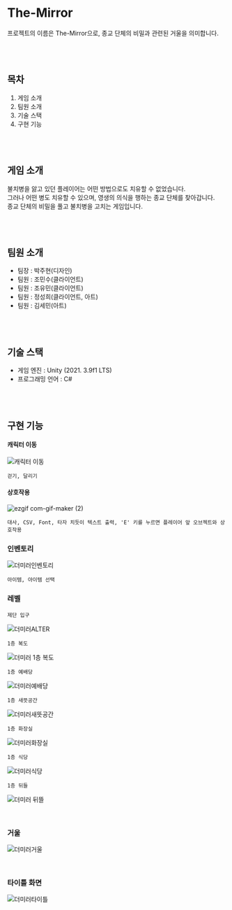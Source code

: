 # The-Mirror
  프로젝트의 이름은 The-Mirror으로, 종교 단체의 비밀과 관련된 거울을 의미합니다.
  <br/><br/><br/><br/>

## 목차
  1. 게임 소개
  2. 팀원 소개
  3. 기술 스택
  4. 구현 기능
  <br/><br/><br/><br/>
  
## 게임 소개
  불치병을 앓고 있던 플레이어는 어떤 방법으로도 치유할 수 없었습니다. <br/>
  그러나 어떤 병도 치유할 수 있으며, 영생의 의식을 행하는 종교 단체를 찾아갑니다.<br/>
  종교 단체의 비밀을 풀고 불치병을 고치는 게임입니다.
  <br/><br/><br/><br/>
  
## 팀원 소개
  - 팀장 : 박주현(디자인)
  - 팀원 : 조민수(클라이언트)
  - 팀원 : 조유민(클라이언트)
  - 팀원 : 정성희(클라이언트, 아트)
  - 팀원 : 김세민(아트)
  <br/><br/><br/><br/>

## 기술 스택
  - 게임 엔진 : Unity (2021. 3.9f1 LTS)
  - 프로그래밍 언어 : C#
  <br/><br/><br/><br/>

## 구현 기능

#### 캐릭터 이동
![캐릭터 이동](https://user-images.githubusercontent.com/40791869/216069228-ded85109-04c0-45e3-866f-5968c30799bc.gif)

    걷기, 달리기

#### 상호작용
![ezgif com-gif-maker (2)](https://user-images.githubusercontent.com/40791869/216067930-358e405d-1649-4be3-98d2-ab395ed8d5af.gif)

    대사, CSV, Font, 타자 치듯이 텍스트 출력, 'E' 키를 누르면 플레이어 앞 오브젝트와 상호작용
  
### 인벤토리
![더미러인벤토리](https://user-images.githubusercontent.com/40791869/216074461-d1872e28-dde4-436e-947e-008c3427e4cb.gif)

    아이템, 아이템 선택
   
### 레벨 
    제단 입구
![더미러ALTER](https://user-images.githubusercontent.com/40791869/216076109-bcb4f029-c32d-4729-99bd-1ef880023e6c.png)

    1층 복도
![더미러 1층 복도](https://user-images.githubusercontent.com/40791869/216076239-d8184914-ce57-49cb-b2d7-e52b1f1c087d.png)

    1층 예배당
![더미러예배당](https://user-images.githubusercontent.com/40791869/216076365-0f73a289-51b0-42e3-ab14-84b1b923b56e.png)

    1층 새뜻공간
![더미러새뜻공간](https://user-images.githubusercontent.com/40791869/216076450-24c1c1ce-f87e-4cbd-9b71-3a48bb253b53.png)

    1층 화장실
![더미러화장실](https://user-images.githubusercontent.com/40791869/216076501-ac799070-4418-4b93-ba3e-95aaa2db9f55.png)

    1층 식당
![더미러식당](https://user-images.githubusercontent.com/40791869/216076548-7f08c439-f443-424e-9d0c-b21500140a92.png)

    1층 뒤들
![더미러 뒤뜰](https://user-images.githubusercontent.com/40791869/216076586-c4df1485-7b82-483c-bf40-bf77927b9dfd.png)

<br/>

### 거울
![더미러거울](https://user-images.githubusercontent.com/40791869/216079132-c477b4fa-6628-4fdc-a0a1-660ef204a811.gif)


<br/>
  
### 타이틀 화면
![더미러타이틀](https://user-images.githubusercontent.com/40791869/216090885-f6958aa0-3fcf-4b82-b434-9af1c16f9a51.gif)
